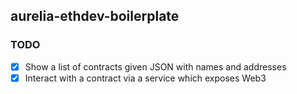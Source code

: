 ## aurelia-ethdev-boilerplate

### TODO

* [x] Show a list of contracts given JSON with names and addresses
* [x] Interact with a contract via a service which exposes Web3
